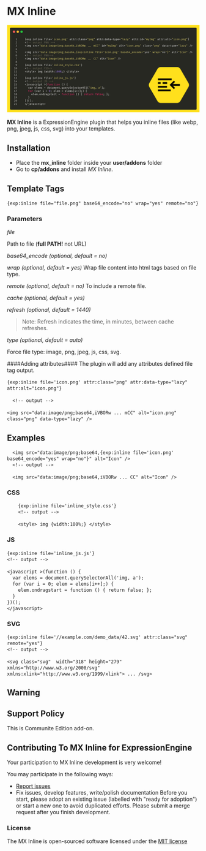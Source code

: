 # MX Inline
![MX Inline Demo](resources/img/mx-inline-demo-logo.png)

**MX Inline** is a ExpressionEngine plugin that helps you inline files (like webp, png, jpeg, js, css, svg) into your templates.

## Installation
* Place the **mx_inline** folder inside your **user/addons** folder
* Go to **cp/addons** and install *MX Inline*.

## Template Tags

	{exp:inline file="file.png" base64_encode="no" wrap="yes" remote="no"}

### Parameters

*file*

Path to file (**full PATH!** not URL)

*base64_encode* _(optional, default = no)_

*wrap* _(optional, default = yes)_ 
Wrap file content into html tags based on file type.

*remote* _(optional, default = no)_
To include a remote file.

*cache* _(optional, default = yes)_

*refresh* _(optional, default = 1440)_

> Note: Refresh indicates the time, in minutes, between cache refreshes.

*type* _(optional, default = auto)_

Force file type: image, png, jpeg, js, css, svg.

####Adding attributes####
The plugin will add any attributes defined file tag output. 

	{exp:inline file='icon.png' attr:class="png" attr:data-type="lazy"  attr:alt="icon.png"}
	
	  <!-- output -->
	
	<img src="data:image/png;base64,iVBORw ... mCC" alt="icon.png" class="png" data-type="lazy" />
	
## Examples


	  <img src="data:image/png;base64,{exp:inline file='icon.png' base64_encode="yes" wrap="no"}" alt="Icon" />
	  <!-- output -->
	  
	  <img src="data:image/png;base64,iVBORw ... CC" alt="Icon" />

### CSS ###

		{exp:inline file='inline_style.css'}
		<!-- output -->
		
		<style> img {width:100%;} </style>

### JS ###

	{exp:inline file='inline_js.js'}
	<!-- output -->
	
	<javascript >(function () {
	  var elems = document.querySelectorAll('img, a');
	  for (var i = 0; elem = elems[i++];) {
	    elem.ondragstart = function () { return false; };
	  }
	})();
	</javascript>
	
### SVG ###

	{exp:inline file='//example.com/demo_data/42.svg' attr:class="svg" remote="yes"}
	<!-- output -->
	
	<svg class="svg"  width="318" height="279" xmlns="http://www.w3.org/2000/svg" xmlns:xlink="http://www.w3.org/1999/xlink"> ... /svg>

## Warning


## Support Policy
This is Communite Edition add-on.

## Contributing To MX Inline for ExpressionEngine

Your participation to MX Inline development is very welcome!

You may participate in the following ways:

* [Report issues](https://github.com/MaxLazar/mx-inline/issues)
* Fix issues, develop features, write/polish documentation
Before you start, please adopt an existing issue (labelled with "ready for adoption") or start a new one to avoid duplicated efforts.
Please submit a merge request after you finish development.


### License

The MX Inline is open-sourced software licensed under the [MIT license](http://opensource.org/licenses/MIT)
